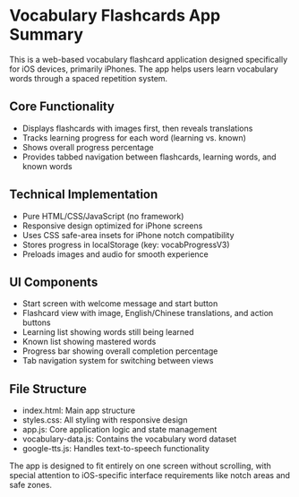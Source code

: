 # Vocabulary Flashcards App Summary

This is a web-based vocabulary flashcard application designed specifically for iOS devices, primarily iPhones. The app helps users learn vocabulary words through a spaced repetition system.

## Core Functionality
- Displays flashcards with images first, then reveals translations
- Tracks learning progress for each word (learning vs. known)
- Shows overall progress percentage
- Provides tabbed navigation between flashcards, learning words, and known words

## Technical Implementation
- Pure HTML/CSS/JavaScript (no framework)
- Responsive design optimized for iPhone screens
- Uses CSS safe-area insets for iPhone notch compatibility
- Stores progress in localStorage (key: vocabProgressV3)
- Preloads images and audio for smooth experience

## UI Components
- Start screen with welcome message and start button
- Flashcard view with image, English/Chinese translations, and action buttons
- Learning list showing words still being learned
- Known list showing mastered words
- Progress bar showing overall completion percentage
- Tab navigation system for switching between views

## File Structure
- index.html: Main app structure
- styles.css: All styling with responsive design
- app.js: Core application logic and state management
- vocabulary-data.js: Contains the vocabulary word dataset
- google-tts.js: Handles text-to-speech functionality

The app is designed to fit entirely on one screen without scrolling, with special attention to iOS-specific interface requirements like notch areas and safe zones. 